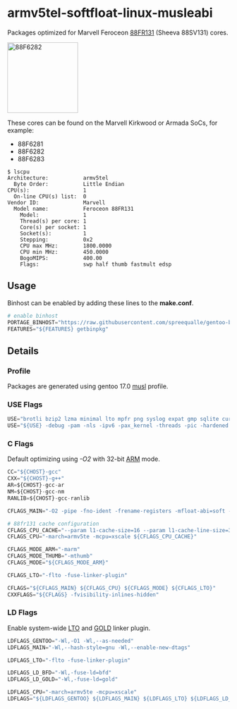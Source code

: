 # armv5tel-softfloat-linux-musleabi

Packages optimized for Marvell Feroceon [88FR131](https://www.7-cpu.com/cpu/Kirkwood.html) (Sheeva 88SV131) cores.

<img src="https://raw.githubusercontent.com/wiki/spreequalle/gentoo-binhost/images/88F6282A1C200.png" alt="88F6282" width="160" />

These cores can be found on the Marvell Kirkwood or Armada SoCs, for example:

* 88F6281
* 88F6282
* 88F6283

```
$ lscpu
Architecture:           armv5tel
  Byte Order:           Little Endian
CPU(s):                 1
  On-line CPU(s) list:  0
Vendor ID:              Marvell
  Model name:           Feroceon 88FR131
    Model:              1
    Thread(s) per core: 1
    Core(s) per socket: 1
    Socket(s):          1
    Stepping:           0x2
    CPU max MHz:        1800.0000
    CPU min MHz:        450.0000
    BogoMIPS:           400.00
    Flags:              swp half thumb fastmult edsp
```
## Usage

Binhost can be enabled by adding these lines to the **make.conf**.

```python
# enable binhost
PORTAGE_BINHOST="https://raw.githubusercontent.com/spreequalle/gentoo-binhost/${CHOST}"
FEATURES="${FEATURES} getbinpkg"
```

## Details

### Profile

Packages are generated using gentoo 17.0 [musl](https://www.musl-libc.org/) profile.

### USE Flags

```python
USE="brotli bzip2 lzma minimal lto mpfr png syslog expat gmp sqlite curl truetype icu zstd verify-sig"
USE="${USE} -debug -pam -nls -ipv6 -pax_kernel -threads -pic -hardened -openmp -filecaps -seccomp -xattr -tcpd -spell -openmp -berkdb -ldap"
```

### C Flags

Default optimizing using *-O2* with 32-bit [ARM](https://developer.arm.com/documentation/dui0473/m/overview-of-the-arm-architecture/arm--thumb--and-thumbee-instruction-sets) mode.

```python
CC="${CHOST}-gcc"
CXX="${CHOST}-g++"
AR=${CHOST}-gcc-ar
NM=${CHOST}-gcc-nm
RANLIB=${CHOST}-gcc-ranlib

CFLAGS_MAIN="-O2 -pipe -fno-ident -frename-registers -mfloat-abi=soft -fweb -fexcess-precision=fast -fomit-frame-pointer"

# 88fr131 cache configuration
CFLAGS_CPU_CACHE="--param l1-cache-size=16 --param l1-cache-line-size=32 --param l2-cache-size=256"
CFLAGS_CPU="-march=armv5te -mcpu=xscale ${CFLAGS_CPU_CACHE}"

CFLAGS_MODE_ARM="-marm"
CFLAGS_MODE_THUMB="-mthumb"
CFLAGS_MODE="${CFLAGS_MODE_ARM}"

CFLAGS_LTO="-flto -fuse-linker-plugin"

CFLAGS="${CFLAGS_MAIN} ${CFLAGS_CPU} ${CFLAGS_MODE} ${CFLAGS_LTO}"
CXXFLAGS="${CFLAGS} -fvisibility-inlines-hidden"
```

### LD Flags

Enable system-wide [LTO](https://gcc.gnu.org/wiki/LinkTimeOptimization) and [GOLD](https://en.wikipedia.org/wiki/Gold_(linker)) linker plugin.

```python
LDFLAGS_GENTOO="-Wl,-O1 -Wl,--as-needed"
LDFLAGS_MAIN="-Wl,--hash-style=gnu -Wl,--enable-new-dtags"

LDFLAGS_LTO="-flto -fuse-linker-plugin"

LDFLAGS_LD_BFD="-Wl,-fuse-ld=bfd"
LDFLAGS_LD_GOLD="-Wl,-fuse-ld=gold"

LDFLAGS_CPU="-march=armv5te -mcpu=xscale"
LDFLAGS="${LDFLAGS_GENTOO} ${LDFLAGS_MAIN} ${LDFLAGS_LTO} ${LDFLAGS_LD_GOLD} ${LDFLAGS_CPU}"
```
